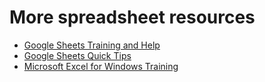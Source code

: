 # More spreadsheet resources

- [Google Sheets Training and Help](https://support.google.com/a/users/answer/9282959?visit_id=637361702049227170-1815413770&rd=1)
- [Google Sheets Quick Tips](https://support.google.com/a/users/answer/9300022)
- [Microsoft Excel for Windows Training](https://support.microsoft.com/en-us/office/excel-for-windows-training-9bc05390-e94c-46af-a5b3-d7c22f6990bb)